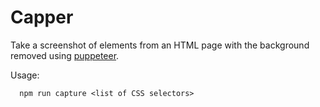 # Capper

Take a screenshot of elements from an HTML page with the background removed using [puppeteer](https://github.com/puppeteer/puppeteer).

Usage:

```
  npm run capture <list of CSS selectors>
```
